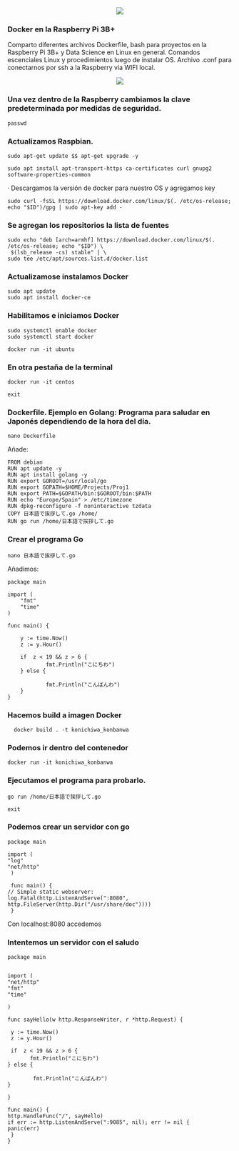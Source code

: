 <div style="text-align:center"><img src="https://programandoconro.files.wordpress.com/2019/07/cropped-net-2.png?w=300" /></div>

### Docker en la Raspberry Pi 3B+


Comparto diferentes archivos Dockerfile, bash para proyectos en la Raspberry Pi 3B+ y Data Science en Linux en general.
Comandos escenciales Linux y procedimientos luego de instalar OS. Archivo .conf para conectarnos por ssh a la Raspberry via WIFI local. 

<div style="text-align:center"><img src="https://programandoconro.files.wordpress.com/2019/08/dsc8846.jpg" /></div>


### Una vez dentro de la Raspberry cambiamos la clave predeterminada por medidas de seguridad.

    passwd

### Actualizamos Raspbian.

    sudo apt-get update $$ apt-get upgrade -y 

    sudo apt install apt-transport-https ca-certificates curl gnupg2 software-properties-common

· Descargamos la versión de docker para nuestro OS y agregamos key

    sudo curl -fsSL https://download.docker.com/linux/$(. /etc/os-release; echo "$ID")/gpg | sudo apt-key add -

### Se agregan los repositorios la lista de fuentes 

    sudo echo "deb [arch=armhf] https://download.docker.com/linux/$(. /etc/os-release; echo "$ID") \
     $(lsb_release -cs) stable" | \
    sudo tee /etc/apt/sources.list.d/docker.list
### Actualizamose instalamos Docker 

    sudo apt update
    sudo apt install docker-ce

### Habilitamos e iniciamos Docker

    sudo systemctl enable docker
    sudo systemctl start docker

    docker run -it ubuntu 
    
    
### En otra pestaña de la terminal
 
    docker run -it centos
    
    exit
    
 ### Dockerfile. Ejemplo en Golang: Programa para saludar en Japonés dependiendo de la hora del día.
 
 	nano Dockerfile
     
 Añade:
 
    FROM debian
    RUN apt update -y
    RUN apt install golang -y
    RUN export GOROOT=/usr/local/go
    RUN export GOPATH=$HOME/Projects/Proj1
    RUN export PATH=$GOPATH/bin:$GOROOT/bin:$PATH
    RUN echo "Europe/Spain" > /etc/timezone
    RUN dpkg-reconfigure -f noninteractive tzdata
    COPY 日本語で挨拶して.go /home/
    RUN go run /home/日本語で挨拶して.go

### Crear el programa Go 
 
    nano 日本語で挨拶して.go
    
 Añadimos:
    
    package main
 
    import (
        "fmt"
	    "time"  
    )
 
    func main() {

       	y := time.Now()
        z := y.Hour()

        if  z < 19 && z > 6 {
                fmt.Println("こにちわ")
        } else {
	
                fmt.Println("こんばんわ")
        }
    }

### Hacemos build a imagen Docker

      docker build . -t konichiwa_konbanwa
      
### Podemos ir dentro del contenedor

    docker run -it konichiwa_konbanwa
    
### Ejecutamos el programa para probarlo. 

    go run /home/日本語で挨拶して.go
    
    exit
    
### Podemos crear un servidor con go

    package main

    import (
	"log"
	"net/http"
     )

     func main() {
	// Simple static webserver:
	log.Fatal(http.ListenAndServe(":8080", http.FileServer(http.Dir("/usr/share/doc"))))
     }
    

Con localhost:8080 accedemos

### Intentemos un servidor con el saludo 

    package main


    import (
    "net/http"
    "fmt"
    "time"
  
    )

    func sayHello(w http.ResponseWriter, r *http.Request) {
 
     y := time.Now()
     z := y.Hour()

     if  z < 19 && z > 6 {
           fmt.Println("こにちわ")
    } else {

            fmt.Println("こんばんわ")
    }
   
    }

    func main() {
    http.HandleFunc("/", sayHello)
    if err := http.ListenAndServe(":9085", nil); err != nil {
    panic(err)
     }
    }









